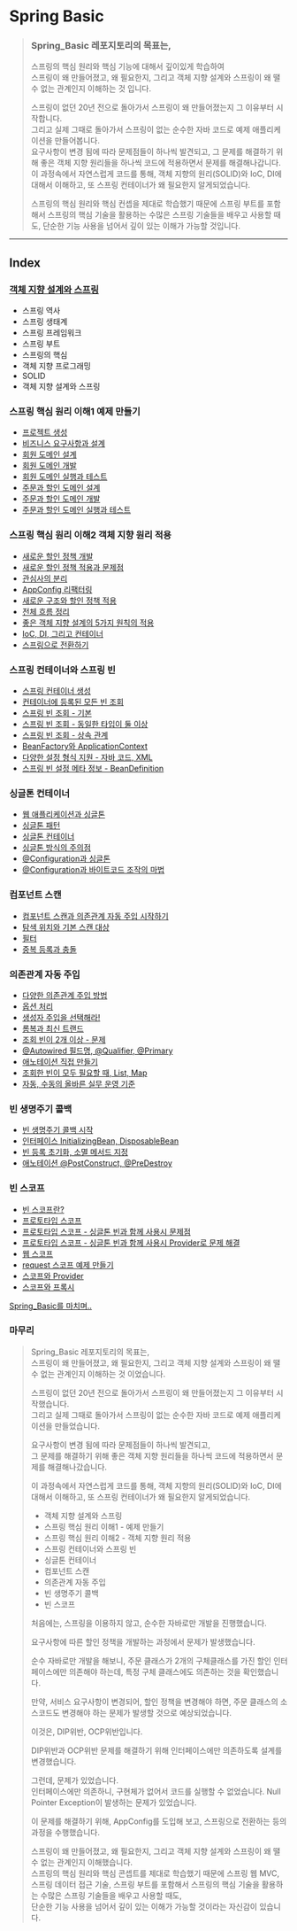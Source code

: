 # Spring Basic
>### Spring_Basic 레포지토리의 목표는,
> 스프링의 핵심 원리와 핵심 기능에 대해서 깊이있게 학습하여    
> 스프링이 왜 만들어졌고, 왜 필요한지, 그리고 객체 지향 설계와 스프링이 왜 땔 수 없는 관계인지 이해하는 것 입니다.
>
> 스프링이 없던 20년 전으로 돌아가서 스프링이 왜 만들어졌는지 그 이유부터 시작합니다.   
> 그리고 실제 그때로 돌아가서 스프링이 없는 순수한 자바 코드로 예제 애플리케이션을 만들어봅니다.    
> 요구사항이 변경 됨에 따라 문제점들이 하나씩 발견되고, 그 문제를 해결하기 위해 좋은 객체 지향 원리들을 하나씩 코드에 적용하면서 문제를 해결해나갑니다.    
> 이 과정속에서 자연스럽게 코드를 통해, 객체 지향의 원리(SOLID)와 IoC, DI에 대해서 이해하고, 또 스프링 컨테이너가 왜 필요한지 알게되었습니다.     
>      
> 스프링의 핵심 원리와 핵심 컨셉을 제대로 학습했기 때문에 스프링 부트를 포함해서 스프링의 핵심 기술을 활용하는 수많은 스프링 기술들을 배우고 사용할 때도, 단순한 기능 사용을 넘어서 깊이 있는 이해가 가능할 것입니다.

---
## Index
### [객체 지향 설계와 스프링](https://mgyo.tistory.com/423)
- 스프링 역사
- 스프링 생태계
- 스프링 프레임워크
- 스프링 부트
- 스프링의 핵심
- 객체 지향 프로그래밍
- SOLID
- 객체 지향 설계와 스프링

### 스프링 핵심 원리 이해1 예제 만들기
- [프로젝트 생성](https://mgyo.tistory.com/423)
- [비즈니스 요구사항과 설계](https://mgyo.tistory.com/424)
- [회원 도메인 설계](https://mgyo.tistory.com/425)
- [회원 도메인 개발](https://mgyo.tistory.com/426)
- [회원 도메인 실행과 테스트](https://mgyo.tistory.com/427)
- [주문과 할인 도메인 설계](https://mgyo.tistory.com/428)
- [주문과 할인 도메인 개발](https://mgyo.tistory.com/430)
- [주문과 할인 도메인 실행과 테스트](https://mgyo.tistory.com/431)

### 스프링 핵심 원리 이해2 객체 지향 원리 적용
- [새로운 할인 정책 개발](https://mgyo.tistory.com/432)
- [새로운 할인 정책 적용과 문제점](https://mgyo.tistory.com/433)
- [관심사의 분리](https://mgyo.tistory.com/434)
- [AppConfig 리팩터링](https://mgyo.tistory.com/435)
- [새로운 구조와 할인 정책 적용](https://mgyo.tistory.com/436)
- [전체 흐름 정리](https://mgyo.tistory.com/438)
- [좋은 객체 지향 설계의 5가지 원칙의 적용](https://mgyo.tistory.com/439)
- [IoC, DI, 그리고 컨테이너](https://mgyo.tistory.com/440)
- [스프링으로 전환하기](https://mgyo.tistory.com/441)

### 스프링 컨테이너와 스프링 빈
- [스프링 컨테이너 생성](https://mgyo.tistory.com/442)
- [컨테이너에 등록된 모든 빈 조회](https://mgyo.tistory.com/443)
- [스프링 빈 조회 - 기본](https://mgyo.tistory.com/444)
- [스프링 빈 조회 - 동일한 타입이 둘 이상](https://mgyo.tistory.com/445)
- [스프링 빈 조회 - 상속 관계](https://mgyo.tistory.com/446)
- [BeanFactory와 ApplicationContext](https://mgyo.tistory.com/448)
- [다양한 설정 형식 지원 - 자바 코드, XML](https://mgyo.tistory.com/449)
- [스프링 빈 설정 메타 정보 - BeanDefinition](https://mgyo.tistory.com/450)

### 싱글톤 컨테이너
- [웹 애플리케이션과 싱글톤](https://mgyo.tistory.com/451)
- [싱글톤 패턴](https://mgyo.tistory.com/452)
- [싱글톤 컨테이너](https://mgyo.tistory.com/453)
- [싱글톤 방식의 주의점](https://mgyo.tistory.com/454)
- [@Configuration과 싱글톤](https://mgyo.tistory.com/455)
- [@Configuration과 바이트코드 조작의 마법](https://mgyo.tistory.com/459)

### 컴포넌트 스캔
- [컴포넌트 스캔과 의존관계 자동 주입 시작하기](https://mgyo.tistory.com/460)
- [탐색 위치와 기본 스캔 대상](https://mgyo.tistory.com/461)
- [필터](https://mgyo.tistory.com/463)
- [중복 등록과 충돌](https://mgyo.tistory.com/464)

### 의존관계 자동 주입
- [다양한 의존관계 주입 방법](https://mgyo.tistory.com/466)
- [옵션 처리](https://mgyo.tistory.com/467)
- [생성자 주입을 선택해라!](https://mgyo.tistory.com/468)
- [롬복과 최신 트랜드](https://mgyo.tistory.com/469)
- [조회 빈이 2개 이상 - 문제](https://mgyo.tistory.com/470)
- [@Autowired 필드명, @Qualifier, @Primary](https://mgyo.tistory.com/471)
- [애노테이션 직접 만들기](https://mgyo.tistory.com/472)
- [조회한 빈이 모두 필요할 때, List, Map](https://mgyo.tistory.com/473)
- [자동, 수동의 올바른 실무 운영 기준](https://mgyo.tistory.com/474)

### 빈 생명주기 콜백
- [빈 생명주기 콜백 시작](https://mgyo.tistory.com/477)
- [인터페이스 InitializingBean, DisposableBean](https://mgyo.tistory.com/478)
- [빈 등록 초기화, 소멸 메서드 지정](https://mgyo.tistory.com/479)
- [애노테이션 @PostConstruct, @PreDestroy](https://mgyo.tistory.com/480)

### 빈 스코프
- [빈 스코프란?](https://mgyo.tistory.com/481)
- [프로토타입 스코프](https://mgyo.tistory.com/482)
- [프로토타입 스코프 - 싱글톤 빈과 함께 사용시 문제점](https://mgyo.tistory.com/484)
- [프로토타입 스코프 - 싱글톤 빈과 함께 사용시 Provider로 문제 해결](https://mgyo.tistory.com/486)
- [웹 스코프](https://mgyo.tistory.com/491)
- [request 스코프 예제 만들기](https://mgyo.tistory.com/492)
- [스코프와 Provider](https://mgyo.tistory.com/493)
- [스코프와 프록시](https://mgyo.tistory.com/494)

[Spring_Basic를 마치며..](#마무리)

### 마무리
> Spring_Basic 레포지토리의 목표는,    
스프링이 왜 만들어졌고, 왜 필요한지, 그리고 객체 지향 설계와 스프링이 왜 땔 수 없는 관계인지 이해하는 것 이었습니다.           
> 
> 스프링이 없던 20년 전으로 돌아가서 스프링이 왜 만들어졌는지 그 이유부터 시작했습니다.   
> 그리고 실제 그때로 돌아가서 스프링이 없는 순수한 자바 코드로 예제 애플리케이션을 만들었습니다.   
> 
> 요구사항이 변경 됨에 따라 문제점들이 하나씩 발견되고,    
> 그 문제를 해결하기 위해 좋은 객체 지향 원리들을 하나씩 코드에 적용하면서 문제를 해결해나갔습니다.      
> 
> 이 과정속에서 자연스럽게 코드를 통해, 객체 지향의 원리(SOLID)와 IoC, DI에 대해서 이해하고, 또 스프링 컨테이너가 왜 필요한지 알게되었습니다.     
> 
> - 객체 지향 설계와 스프링 
> - 스프링 핵심 원리 이해1 - 예제 만들기 
> - 스프링 핵심 원리 이해2 - 객체 지향 원리 적용 
> - 스프링 컨테이너와 스프링 빈 
> - 싱글톤 컨테이너 
> - 컴포넌트 스캔 
> - 의존관계 자동 주입 
> - 빈 생명주기 콜백 
> - 빈 스코프
> 
> 처음에는, 스프링을 이용하지 않고, 순수한 자바로만 개발을 진행했습니다.     
> 
> 요구사항에 따른 할인 정책을 개발하는 과정에서 문제가 발생했습니다.    
>     
> 순수 자바로만 개발을 해보니, 주문 클래스가 2개의 구체클래스를 가진 할인 인터페이스에만 의존해야 하는데, 특정 구체 클래스에도 의존하는 것을 확인했습니다.
>      
> 만약, 서비스 요구사항이 변경되어, 할인 정책을 변경해야 하면, 주문 클래스의 소스코드도 변경해야 하는 문제가 발생할 것으로 예상되었습니다.   
>     
> 이것은, DIP위반, OCP위반입니다.   
>       
> DIP위반과 OCP위반 문제를 해결하기 위해 인터페이스에만 의존하도록 설계를 변경했습니다.
>    
> 그런데, 문제가 있었습니다.   
> 인터페이스에만 의존하니, 구현체가 없어서 코드를 실행할 수 없었습니다. Null Pointer Exception이 발생하는 문제가 있었습니다.
> 
>     
> 이 문제를 해결하기 위해, AppConfig를 도입해 보고, 스프링으로 전환하는 등의 과정을 수행했습니다.
>     
> 스프링이 왜 만들어졌고, 왜 필요한지, 그리고 객체 지향 설계와 스프링이 왜 땔 수 없는 관계인지 이해했습니다.      
> 스프링의 핵심 원리와 핵심 콘셉트를 제대로 학습했기 때문에 스프링 웹 MVC, 스프링 데이터 접근 기술, 스프링 부트를 포함해서 스프링의 핵심 기술을 활용하는 수많은 스프링 기술들을 배우고 사용할 때도,   
> 단순한 기능 사용을 넘어서 깊이 있는 이해가 가능할 것이라는 자신감이 있습니다. 
